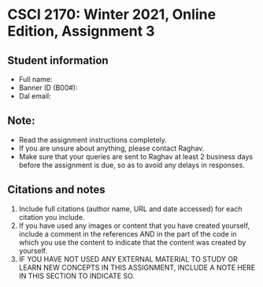 # CSCI 2170: Winter 2021, Online Edition, Assignment 3

## Student information
- Full name: 
- Banner ID (B00#): 
- Dal email: 

## Note:
- Read the assignment instructions completely.
- If you are unsure about anything, please contact Raghav.
- Make sure that your queries are sent to Raghav at least 2 business days before the assignment is due, so as to avoid any delays in responses.

## Citations and notes
1. Include full citations (author name, URL and date accessed) for each citation you include.
2. If you have used any images or content that you have created yourself, include a comment in the references AND in the part of the code in which you use the content to indicate that the content was created by yourself.
3. IF YOU HAVE NOT USED ANY EXTERNAL MATERIAL TO STUDY OR LEARN NEW CONCEPTS IN THIS ASSIGNMENT, INCLUDE A NOTE HERE IN THIS SECTION TO INDICATE SO.